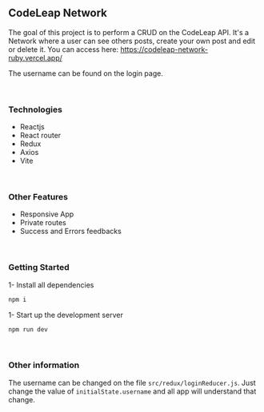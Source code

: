 ## CodeLeap Network
The goal of this project is to perform a CRUD on the CodeLeap API. It's a Network where a user can see others posts, create your own post and edit or delete it. You can access here: https://codeleap-network-ruby.vercel.app/

The username can be found on the login page.

<br>

### Technologies
- Reactjs
- React router
- Redux
- Axios
- Vite

<br>

### Other Features
- Responsive App
- Private routes
- Success and Errors feedbacks

<br>

### Getting Started

1- Install all dependencies
```bash
npm i
```


1- Start up the development server
```bash
npm run dev
```

<br>

### Other information
The username can be changed on the file `src/redux/loginReducer.js`. Just change the value of `initialState.username` and all app will understand that change.
